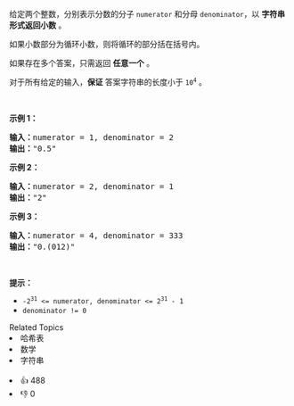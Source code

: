 <p>给定两个整数，分别表示分数的分子&nbsp;<code>numerator</code> 和分母 <code>denominator</code>，以 <strong>字符串形式返回小数</strong> 。</p>

<p>如果小数部分为循环小数，则将循环的部分括在括号内。</p>

<p>如果存在多个答案，只需返回 <strong>任意一个</strong> 。</p>

<p>对于所有给定的输入，<strong>保证</strong> 答案字符串的长度小于 <code>10<sup>4</sup></code> 。</p>

<p>&nbsp;</p>

<p><strong>示例 1：</strong></p>

<pre>
<strong>输入：</strong>numerator = 1, denominator = 2
<strong>输出：</strong>"0.5"
</pre>

<p><strong>示例 2：</strong></p>

<pre>
<strong>输入：</strong>numerator = 2, denominator = 1
<strong>输出：</strong>"2"
</pre>

<p><strong>示例 3：</strong></p>

<pre>
<strong>输入：</strong>numerator = 4, denominator = 333
<strong>输出：</strong>"0.(012)"
</pre>

<p>&nbsp;</p>

<p><strong>提示：</strong></p>

<ul> 
 <li><code>-2<sup>31</sup> &lt;=&nbsp;numerator, denominator &lt;= 2<sup>31</sup> - 1</code></li> 
 <li><code>denominator != 0</code></li> 
</ul>

<div><div>Related Topics</div><div><li>哈希表</li><li>数学</li><li>字符串</li></div></div><br><div><li>👍 488</li><li>👎 0</li></div>